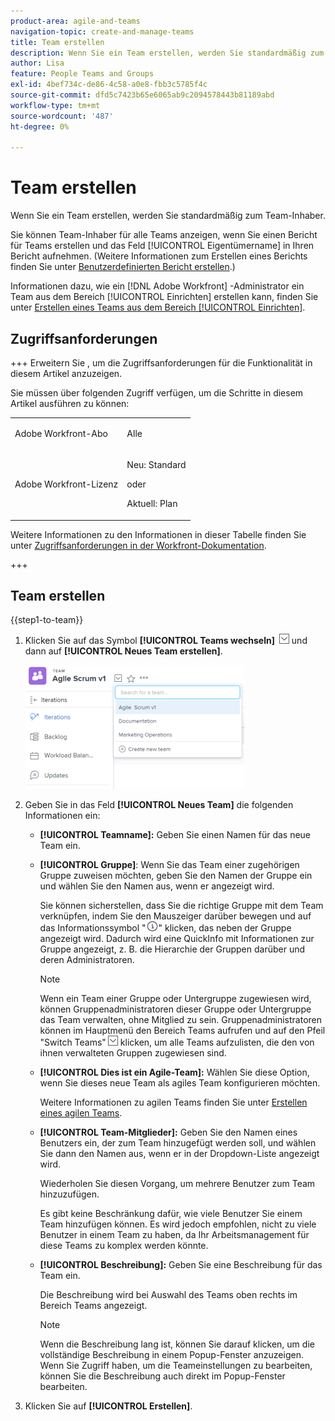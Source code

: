 ```yaml
---
product-area: agile-and-teams
navigation-topic: create-and-manage-teams
title: Team erstellen
description: Wenn Sie ein Team erstellen, werden Sie standardmäßig zum Team-Inhaber.
author: Lisa
feature: People Teams and Groups
exl-id: 4bef734c-de86-4c58-a0e8-fbb3c5785f4c
source-git-commit: dfd5c7423b65e6065ab9c2094578443b81189abd
workflow-type: tm+mt
source-wordcount: '487'
ht-degree: 0%

---
```


# Team erstellen

Wenn Sie ein Team erstellen, werden Sie standardmäßig zum Team-Inhaber.

Sie können Team-Inhaber für alle Teams anzeigen, wenn Sie einen Bericht für Teams erstellen und das Feld [!UICONTROL Eigentümername] in Ihren Bericht aufnehmen. (Weitere Informationen zum Erstellen eines Berichts finden Sie unter [Benutzerdefinierten Bericht erstellen](../../reports-and-dashboards/reports/creating-and-managing-reports/create-custom-report.md).)

Informationen dazu, wie ein [!DNL Adobe Workfront] -Administrator ein Team aus dem Bereich [!UICONTROL Einrichten] erstellen kann, finden Sie unter [Erstellen eines Teams aus dem Bereich [!UICONTROL Einrichten]](../../administration-and-setup/add-users/create-and-manage-teams/create-a-team-from-setup.md).

## Zugriffsanforderungen

+++ Erweitern Sie , um die Zugriffsanforderungen für die Funktionalität in diesem Artikel anzuzeigen.

Sie müssen über folgenden Zugriff verfügen, um die Schritte in diesem Artikel ausführen zu können:

<table style="table-layout:auto"> 
 <col> 
 <col> 
 <tbody> 
  <tr data-mc-conditions=""> 
   <td role="rowheader"> <p>Adobe Workfront-Abo</p> </td> 
   <td>Alle</td> 
  </tr> 
  <tr> 
   <td role="rowheader">Adobe Workfront-Lizenz</td> 
   <td>
   <p>Neu: Standard</p>
   <p>oder</p>
   <p>Aktuell: Plan</p></td>
  </tr> 
 </tbody> 
</table>

Weitere Informationen zu den Informationen in dieser Tabelle finden Sie unter [Zugriffsanforderungen in der Workfront-Dokumentation](/help/quicksilver/administration-and-setup/add-users/access-levels-and-object-permissions/access-level-requirements-in-documentation.md).

+++

## Team erstellen

{{step1-to-team}}

1. Klicken Sie auf das Symbol **[!UICONTROL Teams wechseln]** ![Team-Symbol wechseln](assets/switch-team-icon.png) und dann auf **[!UICONTROL Neues Team erstellen]**.

   ![Wählen Sie Neues Team erstellen.](assets/create-new-team-350x198.png)

1. Geben Sie in das Feld **[!UICONTROL Neues Team]** die folgenden Informationen ein:

   * **[!UICONTROL Teamname]:** Geben Sie einen Namen für das neue Team ein.
   * **[!UICONTROL Gruppe]**: Wenn Sie das Team einer zugehörigen Gruppe zuweisen möchten, geben Sie den Namen der Gruppe ein und wählen Sie den Namen aus, wenn er angezeigt wird.

     Sie können sicherstellen, dass Sie die richtige Gruppe mit dem Team verknüpfen, indem Sie den Mauszeiger darüber bewegen und auf das Informationssymbol &quot;![](assets/info-icon.png)&quot; klicken, das neben der Gruppe angezeigt wird. Dadurch wird eine QuickInfo mit Informationen zur Gruppe angezeigt, z. B. die Hierarchie der Gruppen darüber und deren Administratoren.

     >[!NOTE]
     >
     >Wenn ein Team einer Gruppe oder Untergruppe zugewiesen wird, können Gruppenadministratoren dieser Gruppe oder Untergruppe das Team verwalten, ohne Mitglied zu sein. Gruppenadministratoren können im Hauptmenü den Bereich Teams aufrufen und auf den Pfeil &quot;Switch Teams&quot;![Team icon](assets/switch-team-icon.png) klicken, um alle Teams aufzulisten, die den von ihnen verwalteten Gruppen zugewiesen sind.

   * **[!UICONTROL Dies ist ein Agile-Team]:** Wählen Sie diese Option, wenn Sie dieses neue Team als agiles Team konfigurieren möchten.

     Weitere Informationen zu agilen Teams finden Sie unter [Erstellen eines agilen Teams](../../agile/get-started-with-agile-in-workfront/create-an-agile-team.md).

   * **[!UICONTROL Team-Mitglieder]:** Geben Sie den Namen eines Benutzers ein, der zum Team hinzugefügt werden soll, und wählen Sie dann den Namen aus, wenn er in der Dropdown-Liste angezeigt wird.

     Wiederholen Sie diesen Vorgang, um mehrere Benutzer zum Team hinzuzufügen.

     Es gibt keine Beschränkung dafür, wie viele Benutzer Sie einem Team hinzufügen können. Es wird jedoch empfohlen, nicht zu viele Benutzer in einem Team zu haben, da Ihr Arbeitsmanagement für diese Teams zu komplex werden könnte.

   * **[!UICONTROL Beschreibung]:** Geben Sie eine Beschreibung für das Team ein.

     Die Beschreibung wird bei Auswahl des Teams oben rechts im Bereich Teams angezeigt.

     >[!NOTE]
     >
     >Wenn die Beschreibung lang ist, können Sie darauf klicken, um die vollständige Beschreibung in einem Popup-Fenster anzuzeigen. Wenn Sie Zugriff haben, um die Teameinstellungen zu bearbeiten, können Sie die Beschreibung auch direkt im Popup-Fenster bearbeiten.

1. Klicken Sie auf **[!UICONTROL Erstellen]**.
